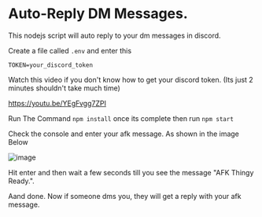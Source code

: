 # Auto-Reply DM Messages.
This nodejs script will auto reply to your dm messages in discord.

Create a file called `.env` and enter this

```
TOKEN=your_discord_token
```

Watch this video if you don't know how to get your discord token. (Its just 2 minutes shouldn't take much time)

https://youtu.be/YEgFvgg7ZPI

Run The Command `npm install` once its complete then run `npm start`

Check the console and enter your afk message. As shown in the image Below

![image](https://cdn.discordapp.com/attachments/908660842227183628/919617198442553414/unknown.png)

Hit enter and then wait a few seconds till you see the message "AFK Thingy Ready.".

Aand done. Now if someone dms you, they will get a reply with your afk message.
